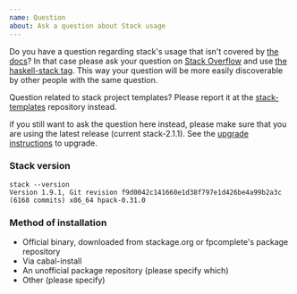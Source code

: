 ```yaml
---
name: Question
about: Ask a question about Stack usage
---
```


Do you have a question regarding stack's usage that isn't covered by [the docs](http://haskellstack.org)?
In that case please ask your question on [Stack Overflow](http://stackoverflow.com) and use [the haskell-stack tag](http://stackoverflow.com/questions/tagged/haskell-stack).
This way your question will be more easily discoverable by other people with the same question.

Question related to stack project templates? Please report it at the [stack-templates](https://github.com/commercialhaskell/stack-templates) repository instead.

if you still want to ask the question here instead, please make sure that you are using the latest release (current stack-2.1.1).
See the [upgrade instructions](http://docs.haskellstack.org/en/stable/install_and_upgrade/#upgrade) to upgrade.

### Stack version

~~~text
stack --version
Version 1.9.1, Git revision f9d0042c141660e1d38f797e1d426be4a99b2a3c (6168 commits) x86_64 hpack-0.31.0
~~~

### Method of installation

* Official binary, downloaded from stackage.org or fpcomplete's package repository
* Via cabal-install
* An unofficial package repository (please specify which)
* Other (please specify)
